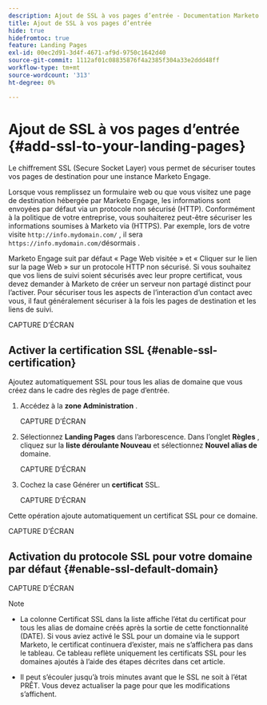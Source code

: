 ```yaml
---
description: Ajout de SSL à vos pages d’entrée - Documentation Marketo - Documentation produit
title: Ajout de SSL à vos pages d’entrée
hide: true
hidefromtoc: true
feature: Landing Pages
exl-id: 00ec2d91-3d4f-4671-af9d-9750c1642d40
source-git-commit: 1112af01c08835876f4a2385f304a33e2ddd48ff
workflow-type: tm+mt
source-wordcount: '313'
ht-degree: 0%

---
```


# Ajout de SSL à vos pages d’entrée {#add-ssl-to-your-landing-pages}

Le chiffrement SSL (Secure Socket Layer) vous permet de sécuriser toutes vos pages de destination pour une instance Marketo Engage.

Lorsque vous remplissez un formulaire web ou que vous visitez une page de destination hébergée par Marketo Engage, les informations sont envoyées par défaut via un protocole non sécurisé (HTTP). Conformément à la politique de votre entreprise, vous souhaiterez peut-être sécuriser les informations soumises à Marketo via (HTTPS). Par exemple, lors de votre visite `http://info.mydomain.com/` , il sera `https://info.mydomain.com/`désormais .

Marketo Engage suit par défaut « Page Web visitée » et « Cliquer sur le lien sur la page Web » sur un protocole HTTP non sécurisé. Si vous souhaitez que vos liens de suivi soient sécurisés avec leur propre certificat, vous devez demander à Marketo de créer un serveur non partagé distinct pour l’activer. Pour sécuriser tous les aspects de l’interaction d’un contact avec vous, il faut généralement sécuriser à la fois les pages de destination et les liens de suivi.

CAPTURE D’ÉCRAN

## Activer la certification SSL {#enable-ssl-certification}

Ajoutez automatiquement SSL pour tous les alias de domaine que vous créez dans le cadre des règles de page d’entrée.

1. Accédez à la **zone Administration** .

   CAPTURE D’ÉCRAN

1. Sélectionnez **Landing Pages** dans l’arborescence. Dans l’onglet **Règles** , cliquez sur la **liste déroulante Nouveau** et sélectionnez **Nouvel alias de** domaine.

   CAPTURE D’ÉCRAN

1. Cochez la case Générer un **certificat** SSL.

   CAPTURE D’ÉCRAN

Cette opération ajoute automatiquement un certificat SSL pour ce domaine.

CAPTURE D’ÉCRAN

## Activation du protocole SSL pour votre domaine par défaut {#enable-ssl-default-domain}

CAPTURE D’ÉCRAN

>[!NOTE]
>
>* La colonne Certificat SSL dans la liste affiche l’état du certificat pour tous les alias de domaine créés après la sortie de cette fonctionnalité (DATE). Si vous aviez activé le SSL pour un domaine via le support Marketo, le certificat continuera d’exister, mais ne s’affichera pas dans le tableau. Ce tableau reflète uniquement les certificats SSL pour les domaines ajoutés à l’aide des étapes décrites dans cet article.
>
>* Il peut s’écouler jusqu’à trois minutes avant que le SSL ne soit à l’état PRÊT. Vous devez actualiser la page pour que les modifications s’affichent.
